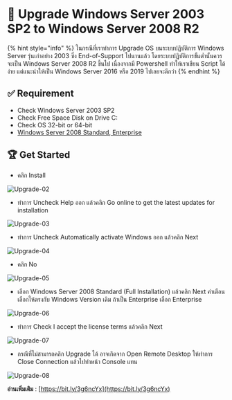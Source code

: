 # 👺 Upgrade Windows Server 2003 SP2 to Windows Server 2008 R2

{% hint style="info" %}
ในกรณีที่เราทำการ Upgrade OS บนระบบปฏิบัติการ Windows Server รุ่นเก่าอย่าง 2003 ซึ่ง End-of-Support ไปนานแล้ว โดยระบบปฎิบัติการขั้นต่ำนั้นควรจะเป็น Windows Server 2008 R2 ขึ้นไป เนื่องจากมี Powershell ทำให้เราเขียน Script ได้ง่าย แต่แนะนำให้เป็น Windows Server 2016 หรือ 2019 ไปเลยจะดีกว่า
{% endhint %}

## **✅ Requirement**

* Check Windows Server 2003 SP2
* Check Free Space Disk on Drive C:
* Check OS 32-bit or 64-bit
* [Windows Server 2008 Standard, Enterprise](https://www.microsoft.com/en-us/download/details.aspx?id=5023)

## **🏆 Get Started**

* คลิก Install

![Upgrade-02](https://codeinsane.files.wordpress.com/2020/08/upgrade-02.png?w=636)

* ทำการ Uncheck Help ออก แล้วคลิก Go online to get the latest updates for installation

![Upgrade-03](https://codeinsane.files.wordpress.com/2020/08/upgrade-03.png?w=636)

* ทำการ Uncheck Automatically activate Windows ออก แล้วคลิก Next

![Upgrade-04](https://codeinsane.files.wordpress.com/2020/08/upgrade-04-1.png?w=636)

* คลิก No

![Upgrade-05](https://codeinsane.files.wordpress.com/2020/08/upgrade-05.png?w=636)

* เลือก Windows Server 2008 Standard (Full Installation) แล้วคลิก Next คำเตือนเลือกให้ตรงกับ Windows Version เดิม ถ้าเป็น Enterprise เลือก Enterprise

![Upgrade-06](https://codeinsane.files.wordpress.com/2020/08/upgrade-06.png?w=636)

* ทำการ Check I accept the license terms แล้วคลิก Next

![Upgrade-07](https://codeinsane.files.wordpress.com/2020/08/upgrade-07.png?w=636)

* กรณีที่ไม่สามารถคลิก Upgrade ได้ อาจเกิดจาก Open Remote Desktop ให้ทำการ Close Connection แล้วไปทำหน้า Console แทน

![Upgrade-08](https://codeinsane.files.wordpress.com/2020/08/upgrade-08.png?w=636)

**อ่านเพิ่มเติม** : [https://bit.ly/3g6ncYx](https://bit.ly/3g6ncYx)

